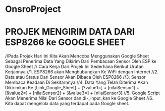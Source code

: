 # OnsroProject

# PROJEK MENGIRIM DATA DARI ESP8266 ke GOOGLE SHEET

//Pada Projek Hari Ini Kita Akan Mencoba Menggunakan Google Sheet Sebagai Penerima Data Yang Dikirim Dari Pembacaan Sensor Oleh ESP ke Google Sheet
// Cara Kerja Dari Projek Ini Sederhana Berikut Urutan Kerjannya
//1. ESP8266 akan Menghubungkan Ke WiFi dengan Internet
//2. Data atau Status Dari Sensor Akan Dibaca Oleh ESP8266
//3. Sensor Membaca Keadaan Di Sekitarnnya
//4. Data Yang Telah Diterima Akan Dikirimkan Ke [Link_Google_Sheet] + [?value1=] + [nilaiSensor1] + [&value2=] + [nilaiSensor2] + [&value3=] + [nilaiSensor3]
//5. Google Script Akan Menerima Nilai Dari Sensor dan di-_input_kan ke Google Sheet
//6. Kita dapat mengelola data yang terdapat pada Google sheet.
